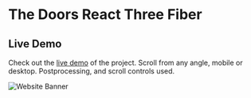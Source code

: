 # The Doors React Three Fiber 

## Live Demo

Check out the [live demo](https://doors-three-js.vercel.app/) of the project.
Scroll from any angle, mobile or desktop. Postprocessing, and scroll controls used.


![Website Banner](https://via.placeholder.com/800x200?text=TysonSkakun.dev)


